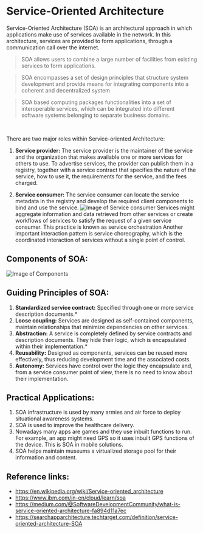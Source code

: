 # Service-Oriented Architecture

Service-Oriented Architecture (SOA) is an architectural approach in which applications make use of services available in the network. In this architecture, services are provided to form applications, through a communication call over the internet.

>SOA allows users to combine a large number of facilities from existing services to form applications.

>SOA encompasses a set of design principles that structure system development and provide means for integrating components into a coherent and decentralized system

>SOA based computing packages functionalities into a set of interoperable services, which can be integrated into different software systems belonging to separate business domains.

&nbsp;

There are two major roles within Service-oriented Architecture:

1. **Service provider:** The service provider is the maintainer of the service and the organization that makes available one or more services for others to use. To advertise services, the provider can publish them in a registry, together with a service contract that specifies the nature of the service, how to use it, the requirements for the service, and the fees charged.

2. **Service consumer:** The service consumer can locate the service metadata in the registry and develop the required client components to bind and use the service.
![Image of Service consumer](https://media.geeksforgeeks.org/wp-content/uploads/Screenshot-245.png)
Services might aggregate information and data retrieved from other services or create workflows of services to satisfy the request of a given service consumer. This practice is known as service orchestration Another important interaction pattern is service choreography, which is the coordinated interaction of services without a single point of control.

## Components of SOA:
![Image of Components](https://media.geeksforgeeks.org/wp-content/uploads/Screenshot-248.png)

## Guiding Principles of SOA:
1. **Standardized service contract:** Specified through one or more service description documents.*
2. **Loose coupling:** Services are designed as self-contained components, maintain relationships that minimize dependencies on other services.
3. **Abstraction:** A service is completely defined by service contracts and description documents. They hide their logic, which is encapsulated within their implementation.*
4. **Reusability:** Designed as components, services can be reused more effectively, thus reducing development time and the associated costs.
5. **Autonomy:** Services have control over the logic they encapsulate and, from a service consumer point of view, there is no need to know about their implementation.

## Practical Applications:
1. SOA infrastructure is used by many armies and air force to deploy situational awareness systems.
2. SOA is used to improve the healthcare delivery.
3. Nowadays many apps are games and they use inbuilt functions to run. For example, an app might need GPS so it uses inbuilt GPS functions of the device. This is SOA in mobile solutions.
4. SOA helps maintain museums a virtualized storage pool for their information and content.

## Reference links:
* https://en.wikipedia.org/wiki/Service-oriented_architecture
* https://www.ibm.com/in-en/cloud/learn/soa
* https://medium.com/@SoftwareDevelopmentCommunity/what-is-service-oriented-architecture-fa894d11a7ec
* https://searchapparchitecture.techtarget.com/definition/service-oriented-architecture-SOA
